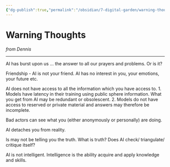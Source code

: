 ```yaml
---
{"dg-publish":true,"permalink":"/obsidian/7-digital-garden/warning-thoughts/","created":"2025-08-11T21:44:09.618+01:00","updated":"2025-08-11T21:45:59.757+01:00"}
---
```



# Warning Thoughts
*from Dennis*

--- 
AI has burst upon us ... the answer to all our prayers and problems. Or is it?

Friendship - AI is not your friend. AI has no interest in you, your emotions, your future etc.

AI does not have access to all the information which you have access to. 1. Models have latency in their training using public sphere information.  What you get from AI may be redundant or obsolescent. 2. Models do not have access to reserved or private material and answers may therefore be incomplete.

Bad actors can see what you (either anonymously or personally) are doing.

AI detaches you from reality.

Is may not be telling you the truth. What is truth? Does AI check/ triangulate/ critique itself?

AI is not intelligent. Intelligence is the ability acquire and apply knowledge and skills.